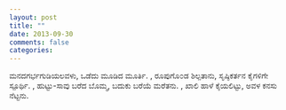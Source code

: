 ```yaml
---
layout: post
title: ""
date: 2013-09-30
comments: false
categories: 
---
```



ಮನದಗರ್ಭಗುಡಿಯಲವಳು, ಒಡೆದು ಮೂಡಿದ ಮೂರ್ತಿ. , ರೂಪುಗೊ೦ಡ ಶಿಲ್ಪತಾನು, ಸೃಷ್ಠಿಕರ್ತನ  ಕೈಗಳಿಗೇ ಸ್ಪೂರ್ಥಿ. ,   ಹುಟ್ಟು-ಸಾವು ಬರೆದ ಬೊಮ್ಮ, ಬದುಕು ಬರೆಯೆ ಮರೆತನು. , ಖಾಲಿ  ಹಾಳೆ ಕೈಯಲಿಟ್ಟು, ಅವಳ ಕನಸು ನೆಟ್ಟನು. 
